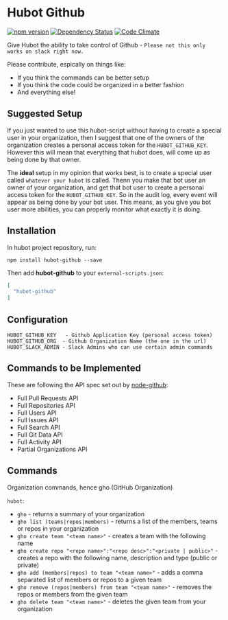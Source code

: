# Hubot Github

[![npm version](https://badge.fury.io/js/hubot-github.svg)](http://badge.fury.io/js/hubot-github)
[![Dependency Status](https://david-dm.org/boxxenapp/hubot-github.svg)](https://david-dm.org/boxxenapp/hubot-github)
[![Code Climate](https://codeclimate.com/github/boxxenapp/hubot-github/badges/gpa.svg)](https://codeclimate.com/github/boxxenapp/hubot-github)

Give Hubot the ability to take control of Github - `Please not this only works on slack right now.` 

Please contribute, espically on things like:

* If you think the commands can be better setup
* If you think the code could be organized in a better fashion
* And everything else!


## Suggested Setup

If you just wanted to use this hubot-script without having to create a special user in your organization, then l suggest that one of the owners of the organization creates a personal access token for the `HUBOT_GITHUB_KEY`. However this will mean that everything that hubot does, will come up as being done by that owner.

The **ideal** setup in my opinion that works best, is to create a special user called `whatever your hubot` is called. Thenn you make that bot user an owner of your organization, and get that bot user to create a personal access token for the `HUBOT_GITHUB_KEY`. So in the audit log, every event will appear as being done by your bot user. This means, as you give you bot user more abilities, you can properly monitor what exactly it is doing.



## Installation

In hubot project repository, run:

`npm install hubot-github --save`

Then add **hubot-github** to your `external-scripts.json`:

```json
[
  "hubot-github"
]
```


## Configuration

```
HUBOT_GITHUB_KEY   - Github Application Key (personal access token)
HUBOT_GITHUB_ORG  - Github Organization Name (the one in the url)
HUBOT_SLACK_ADMIN - Slack Admins who can use certain admin commands
```

## Commands to be Implemented

These are following the API spec set out by [node-github](http://mikedeboer.github.io/node-github/):

* Full Pull Requests API
* Full Repositories API
* Full Users API
* Full Issues API
* Full Search API
* Full Git Data API
* Full Activity API
* Partial Organizations API


## Commands

Organization commands, hence gho (GitHub Organization)

`hubot`:

* `gho` - returns a summary of your organization
* `gho list (teams|repos|members)` - returns a list of the members, teams or repos in your organization
* `gho create team "<team name>"` - creates a team with the following name
* `gho create repo "<repo name>":"<repo desc>":"<private | public>"` - creates a repo with the following name, description and type (public or private)
* `gho add (members|repos) to team "<team name>"` - adds a comma separated list of members or repos to a given team
* `gho remove (repos|members) from team "<team name>"` - removes the repos or members from the given team
* `gho delete team "<team name>"` - deletes the given team from your organization

